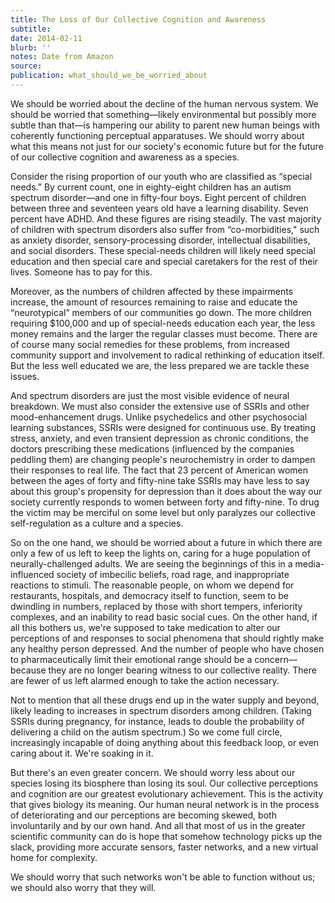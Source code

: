 ```yaml
---
title: The Loss of Our Collective Cognition and Awareness
subtitle:
date: 2014-02-11
blurb: ''
notes: Date from Amazon
source:
publication: what_should_we_be_worried_about
---
```


We should be worried about the decline of the human nervous system. We should be worried that something—likely environmental but possibly more subtle than that—is hampering our ability to parent new human beings with coherently functioning perceptual apparatuses. We should worry about what this means not just for our society's economic future but for the future of our collective cognition and awareness as a species.

Consider the rising proportion of our youth who are classified as “special needs.” By current count, one in eighty-eight children has an autism spectrum disorder—and one in fifty-four boys. Eight percent of children between three and seventeen years old have a learning disability. Seven percent have ADHD. And these figures are rising steadily. The vast majority of children with spectrum disorders also suffer from “co-morbidities," such as anxiety disorder, sensory-processing disorder, intellectual disabilities, and social disorders. These special-needs children will likely need special education and then special care and special caretakers for the rest of their lives. Someone has to pay for this.

Moreover, as the numbers of children affected by these impairments increase, the amount of resources remaining to raise and educate the “neurotypical” members of our communities go down. The more children requiring $100,000 and up of special-needs education each year, the less money remains and the larger the regular classes must become. There are of course many social remedies for these problems, from increased community support and involvement to radical rethinking of education itself. But the less well educated we are, the less prepared we are tackle these issues.

And spectrum disorders are just the most visible evidence of neural breakdown. We must also consider the extensive use of SSRIs and other mood-enhancement drugs. Unlike psychedelics and other psychosocial learning substances, SSRIs were designed for continuous use. By treating stress, anxiety, and even transient depression as chronic conditions, the doctors prescribing these medications (influenced by the companies peddling them) are changing people's neurochemistry in order to dampen their responses to real life. The fact that 23 percent of American women between the ages of forty and fifty-nine take SSRIs may have less to say about this group's propensity for depression than it does about the way our society currently responds to women between forty and fifty-nine. To drug the victim may be merciful on some level but only paralyzes our collective self-regulation as a culture and a species.

So on the one hand, we should be worried about a future in which there are only a few of us left to keep the lights on, caring for a huge population of neurally-challenged adults. We are seeing the beginnings of this in a media-influenced society of imbecilic beliefs, road rage, and inappropriate reactions to stimuli. The reasonable people, on whom we depend for restaurants, hospitals, and democracy itself to function, seem to be dwindling in numbers, replaced by those with short tempers, inferiority complexes, and an inability to read basic social cues. On the other hand, if all this bothers us, we're supposed to take medication to alter our perceptions of and responses to social phenomena that should rightly make any healthy person depressed. And the number of people who have chosen to pharmaceutically limit their emotional range should be a concern—because they are no longer bearing witness to our collective reality. There are fewer of us left alarmed enough to take the action necessary.

Not to mention that all these drugs end up in the water supply and beyond, likely leading to increases in spectrum disorders among children. (Taking SSRIs during pregnancy, for instance, leads to double the probability of delivering a child on the autism spectrum.) So we come full circle, increasingly incapable of doing anything about this feedback loop, or even caring about it. We're soaking in it.

But there's an even greater concern. We should worry less about our species losing its biosphere than losing its soul. Our collective perceptions and cognition are our greatest evolutionary achievement. This is the activity that gives biology its meaning. Our human neural network is in the process of deteriorating and our perceptions are becoming skewed, both involuntarily and by our own hand. And all that most of us in the greater scientific community can do is hope that somehow technology picks up the slack, providing more accurate sensors, faster networks, and a new virtual home for complexity.

We should worry that such networks won't be able to function without us; we should also worry that they will.
